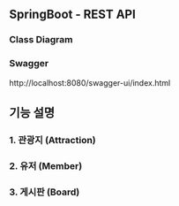 ## SpringBoot - REST API

### Class Diagram

### Swagger

http://localhost:8080/swagger-ui/index.html

## 기능 설명

### 1. 관광지 (Attraction)

### 2. 유저 (Member)

### 3. 게시판 (Board)

